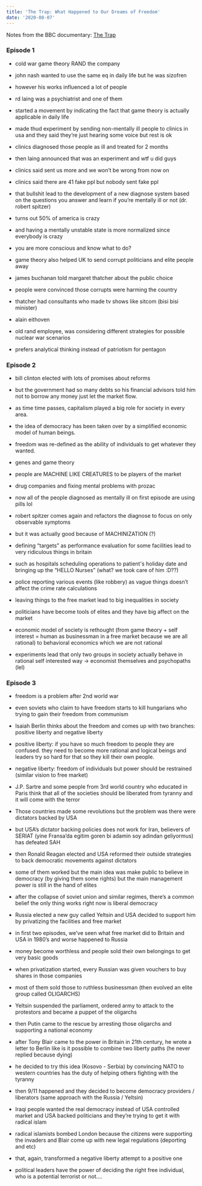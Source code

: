 ```yaml
---
title: 'The Trap: What Happened to Our Dreams of Freedom'
date: '2020-08-07'
---
```


Notes from the BBC documentary: [The Trap](<https://en.wikipedia.org/wiki/The_Trap_(TV_series)>)

### Episode 1

- cold war game theory RAND the company
- john nash wanted to use the same eq in daily life but he was sizofren
- however his works influenced a lot of people

- rd laing was a psychiatrist and one of them
- started a movement by indicating the fact that game theory is actually applicable in daily life
- made thud experiment by sending non-mentally ill people to clinics in usa and they said they’re just hearing some voice but rest is ok
- clinics diagnosed those people as ill and treated for 2 months
- then laing announced that was an experiment and wtf u did guys
- clinics said sent us more and we won’t be wrong from now on
- clinics said there are 41 fake ppl but nobody sent fake ppl
- that bullshit lead to the development of a new diagnose system based on the questions you answer and learn if you’re mentally ill or not (dr. robert spitzer)
- turns out 50% of america is crazy
- and having a mentally unstable state is more normalized since everybody is crazy
- you are more conscious and know what to do?

- game theory also helped UK to send corrupt politicians and elite people away
- james buchanan told margaret thatcher about the public choice
- people were convinced those corrupts were harming the country
- thatcher had consultants who made tv shows like sitcom (bisi bisi minister)

- alain eithoven
- old rand employee, was considering different strategies for possible nuclear war scenarios
- prefers analytical thinking instead of patriotism for pentagon

### Episode 2

- bill clinton elected with lots of promises about reforms
- but the government had so many debts so his financial advisors told him not to borrow any money just let the market flow.
- as time time passes, capitalism played a big role for society in every area.
- the idea of democracy has been taken over by a simplified economic model of human beings.
- freedom was re-defined as the ability of individuals to get whatever they wanted.

- genes and game theory
- people are MACHINE LIKE CREATURES to be players of the market
- drug companies and fixing mental problems with prozac
- now all of the people diagnosed as mentally ill on first episode are using pills lol
- robert spitzer comes again and refactors the diagnose to focus on only observable symptoms
- but it was actually good because of MACHINIZATION (?)

- defining “targets” as performance evaluation for some facilities lead to very ridiculous things in britain
- such as hospitals scheduling operations to patient's holiday date and bringing up the “HELLO Nurses” (what? we took care of him :D??)
- police reporting various events (like robbery) as vague things doesn’t affect the crime rate calculations

- leaving things to the free market lead to big inequalities in society
- politicians have become tools of elites and they have big affect on the market
- economic model of society is rethought (from game theory + self interest = human as businessman in a free market because we are all rational) to behavioral economics which we are not rational
- experiments lead that only two groups in society actually behave in rational self interested way -> economist themselves and psychopaths (lel)

### Episode 3

- freedom is a problem after 2nd world war
- even soviets who claim to have freedom starts to kill hungarians who trying to gain their freedom from communism
- Isaiah Berlin thinks about the freedom and comes up with two branches: positive liberty and negative liberty
- positive liberty: if you have so much freedom to people they are confused. they need to become more rational and logical beings and leaders try so hard for that so they kill their own people.
- negative liberty: freedom of individuals but power should be restrained (similar vision to free market)

- J.P. Sartre and some people from 3rd world country who educated in Paris think that all of the societies should be liberated from tyranny and it will come with the terror
- Those countries made some revolutions but the problem was there were dictators backed by USA
- but USA’s dictator backing policies does not work for Iran, believers of SERIAT (yine Fransa’da egitim goren bi adamin soy adindan geliyormus) has defeated SAH
- then Ronald Reagan elected and USA reformed their outside strategies to back democratic movements against dictators
- some of them worked but the main idea was make public to believe in democracy (by giving them some rights) but the main management power is still in the hand of elites

- after the collapse of soviet union and similar regimes, there’s a common belief the only thing works right now is liberal democracy
- Russia elected a new guy called Yeltsin and USA decided to support him by privatizing the facilities and free market
- in first two episodes, we’ve seen what free market did to Britain and USA in 1980’s and worse happened to Russia
- money become worthless and people sold their own belongings to get very basic goods
- when privatization started, every Russian was given vouchers to buy shares in those companies
- most of them sold those to ruthless businessman (then evolved an elite group called OLIGARCHS)
- Yeltsin suspended the parliament, ordered army to attack to the protestors and became a puppet of the oligarchs
- then Putin came to the rescue by arresting those oligarchs and supporting a national economy

- after Tony Blair came to the power in Britain in 21th century, he wrote a letter to Berlin like is it possible to combine two liberty paths (he never replied because dying)
- he decided to try this idea (Kosovo - Serbia) by convincing NATO to western countries has the duty of helping others fighting with the tyranny
- then 9/11 happened and they decided to become democracy providers / liberators (same approach with the Russia / Yeltsin)
- Iraqi people wanted the real democracy instead of USA controlled market and USA backed politicians and they’re trying to get it with radical islam
- radical islamists bombed London because the citizens were supporting the invaders and Blair come up with new legal regulations (deporting and etc)
- that, again, transformed a negative liberty attempt to a positive one
- political leaders have the power of deciding the right free individual, who is a potential terrorist or not….
